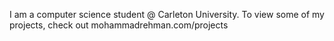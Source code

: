 I am a computer science student @ Carleton University.
To view some of my projects, check out mohammadrehman.com/projects
